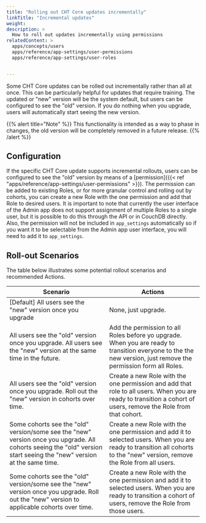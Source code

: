```yaml
---
title: "Rolling out CHT Core updates incrementally"
linkTitle: "Incremental updates"
weight: 
description: >
  How to roll out updates incrementally using permissions
relatedContent: >
  apps/concepts/users
  apps/reference/app-settings/user-permissions
  apps/reference/app-settings/user-roles


---
```


Some CHT Core updates can be rolled out incrementally rather than all at once. This can be particularly helpful for updates that require training. The updated or "new" version will be the system default, but users can be configured to see the "old" version. If you do nothing when you upgrade, users will automatically start seeing the new version.

{{% alert title="Note" %}} This functionality is intended as a way to phase in changes, the old version will be completely removed in a future release. {{% /alert %}}

## Configuration

If the specific CHT Core update supports incremental rollouts, users can be configured to see the "old" version by means of a [permission]({{< ref "apps/reference/app-settings/user-permissions" >}}). The permission can be added to existing Roles, or for more granular control and rolling out by cohorts, you can create a new Role with the one permission and add that Role to desired users. It is important to note that currently the user interface of the Admin app does not support assignment of multiple Roles to a single user, but it is possible to do this through the API or in CouchDB directly. Also, the permission will not be included in `app_settings` automatically so if you want it to be selectable from the Admin app user interface, you will need to add it to `app_settings`.


## Roll-out Scenarios

The table below illustrates some potential rollout scenarios and recommended Actions.

Scenario | Actions
-- | -- 
[Default] All users see the "new" version once you upgrade | None, just upgrade.
All users see the "old" version once you upgrade. All users see the "new" version at the same time in the future. | Add the permission to all Roles before yo upgrade. When you are ready to transition everyone to the the new version, just remove the permission form all Roles.
All users see the "old" version once you upgrade. Roll out the "new" version in cohorts over time. | Create a new Role with the one permission and add that role to all users. When you are ready to transition a cohort of users, remove the Role from that cohort.
Some cohorts see the "old" version/some see the "new" version once you upgrade.  All cohorts seeing the "old" version start seeing the "new" version at the same time. | Create a new Role with the one permission and add it to selected users. When you are ready to transition all cohorts to the "new" version, remove the Role from all users.
Some cohorts see the "old" version/some see the "new" version once you upgrade. Roll out the "new" version to applicable cohorts over time. | Create a new Role with the one permission and add it to selected users. When you are ready to transition a cohort of users, remove the Role from those users.
